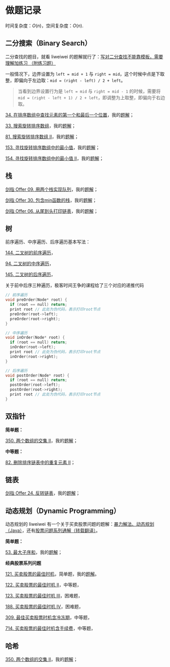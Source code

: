 # 做题记录

时间复杂度：$O(n)$，空间复杂度：$O(n)$.

## 二分搜索（Binary Search）

二分查找的题目，就看 liweiwei 的题解就行了：[写对二分查找不能靠模板，需要理解加练习 （附练习题）](https://leetcode-cn.com/problems/search-insert-position/solution/te-bie-hao-yong-de-er-fen-cha-fa-fa-mo-ban-python-/)

一般情况下，边界设置为 `left = mid + 1` 与 `right = mid`，这个时候中点是下取整，即偏向于左边取：`mid = (right - left) / 2 + left`。

> 当看到边界设置行为是 `left = mid` 与 `right = mid - 1` 的时候，需要将 `mid = (right - left + 1) / 2 + left`，即调整为上取整，即偏向于右边取。

[34. 在排序数组中查找元素的第一个和最后一个位置](https://leetcode-cn.com/problems/find-first-and-last-position-of-element-in-sorted-array/)，我的[题解](https://leetcode-cn.com/problems/find-first-and-last-position-of-element-in-sorted-array/solution/liang-ci-er-fen-cha-zhao-by-strongnine-9-04l4/)；

[33. 搜索旋转排序数组](https://leetcode-cn.com/problems/search-in-rotated-sorted-array/)，我的[题解](https://leetcode-cn.com/problems/search-in-rotated-sorted-array/solution/er-fen-cha-zhao-de-lian-xi-by-strongnine-rmzn/)；

[81. 搜索旋转排序数组 II](https://leetcode-cn.com/problems/search-in-rotated-sorted-array-ii/)，我的[题解](https://leetcode-cn.com/problems/search-in-rotated-sorted-array-ii/solution/er-fen-cha-zhao-de-lian-xi-by-strongnine-toku/)；

[153. 寻找旋转排序数组中的最小值](https://leetcode-cn.com/problems/find-minimum-in-rotated-sorted-array/)，我的[题解](https://leetcode-cn.com/problems/find-minimum-in-rotated-sorted-array/solution/er-fen-cha-zhao-de-lian-xi-by-strongnine-k84i/)；

[154. 寻找旋转排序数组中的最小值 II](https://leetcode-cn.com/problems/find-minimum-in-rotated-sorted-array-ii/)，我的[题解](https://leetcode-cn.com/problems/find-minimum-in-rotated-sorted-array-ii/solution/er-fen-cha-zhao-de-lian-xi-by-strongnine-mszd/)；

## 栈

[剑指 Offer 09. 用两个栈实现队列](https://leetcode-cn.com/problems/yong-liang-ge-zhan-shi-xian-dui-lie-lcof/)，我的[题解](https://leetcode-cn.com/problems/yong-liang-ge-zhan-shi-xian-dui-lie-lcof/solution/yong-liang-ge-zhan-shi-xian-dui-lie-by-s-0dtx/)；

[剑指 Offer 30. 包含min函数的栈](https://leetcode-cn.com/problems/bao-han-minhan-shu-de-zhan-lcof/)，我的[题解](https://leetcode-cn.com/problems/bao-han-minhan-shu-de-zhan-lcof/solution/wei-hu-liang-ge-zhan-lai-shi-xian-by-str-gyca/)；

[剑指 Offer 06. 从尾到头打印链表](https://leetcode-cn.com/problems/cong-wei-dao-tou-da-yin-lian-biao-lcof/)，我的[题解](https://leetcode-cn.com/problems/cong-wei-dao-tou-da-yin-lian-biao-lcof/solution/san-chong-fang-fa-jie-jue-fan-xiang-da-y-irt5/)；

## 树

前序遍历、中序遍历、后序遍历基本写法：

[144. 二叉树的前序遍历](https://leetcode-cn.com/problems/binary-tree-preorder-traversal/)，

[94. 二叉树的中序遍历](https://leetcode-cn.com/problems/binary-tree-inorder-traversal/)，

[145. 二叉树的后序遍历](https://leetcode-cn.com/problems/binary-tree-postorder-traversal/)，

关于前中后序三种遍历，极客时间王争的课程给了三个对应的递推代码

```c++
// 前序遍历
void preOrder(Node* root) {
  if (root == null) return;
  print root // 此处为伪代码，表示打印root节点
  preOrder(root->left);
  preOrder(root->right);
}

// 中序遍历
void inOrder(Node* root) {
  if (root == null) return;
  inOrder(root->left);
  print root // 此处为伪代码，表示打印root节点
  inOrder(root->right);
}

// 后序遍历
void postOrder(Node* root) {
  if (root == null) return;
  postOrder(root->left);
  postOrder(root->right);
  print root // 此处为伪代码，表示打印root节点
}
```



## 双指针

**简单题：**

[350. 两个数组的交集 II](https://leetcode-cn.com/problems/intersection-of-two-arrays-ii/)，我的[题解](https://leetcode-cn.com/problems/intersection-of-two-arrays-ii/solution/350-liang-ge-shu-zu-de-jiao-ji-shi-yong-nyhsl/)；

**中等题：**

[82. 删除排序链表中的重复元素 II](https://leetcode-cn.com/problems/remove-duplicates-from-sorted-list-ii/)；



## 链表

[剑指 Offer 24. 反转链表](https://leetcode-cn.com/problems/fan-zhuan-lian-biao-lcof/)，我的[题解](https://leetcode-cn.com/problems/fan-zhuan-lian-biao-lcof/solution/die-dai-he-di-gui-liang-chong-fang-fa-by-s3su/)；



## 动态规划（Dynamic Programming）

动态规划的 liweiwei 有一个关于买卖股票问题的题解：[暴力解法、动态规划（Java）](https://leetcode-cn.com/problems/best-time-to-buy-and-sell-stock/solution/bao-li-mei-ju-dong-tai-gui-hua-chai-fen-si-xiang-b/)，还有[股票问题系列通解（转载翻译）](https://leetcode-cn.com/circle/article/qiAgHn/)。

**简单题：**

[53. 最大子序和](https://leetcode-cn.com/problems/maximum-subarray/)，我的[题解](https://leetcode-cn.com/problems/maximum-subarray/solution/53-zui-da-zi-xu-he-dong-tai-gui-hua-by-s-csae/)；

**经典股票系列问题**

[121. 买卖股票的最佳时机](https://leetcode-cn.com/problems/best-time-to-buy-and-sell-stock/)，简单题，我的[题解](https://leetcode-cn.com/problems/best-time-to-buy-and-sell-stock/solution/121-mai-mai-gu-piao-de-zui-jia-shi-ji-ji-54ir/)。

[122. 买卖股票的最佳时机 II](https://leetcode-cn.com/problems/best-time-to-buy-and-sell-stock-ii/)，中等题，

[123. 买卖股票的最佳时机 III](https://leetcode-cn.com/problems/best-time-to-buy-and-sell-stock-iii/)，困难题，

[188. 买卖股票的最佳时机 IV](https://leetcode-cn.com/problems/best-time-to-buy-and-sell-stock-iv/)，困难题，

[309. 最佳买卖股票时机含冷冻期](https://leetcode-cn.com/problems/best-time-to-buy-and-sell-stock-with-cooldown/)，中等题，

[714. 买卖股票的最佳时机含手续费](https://leetcode-cn.com/problems/best-time-to-buy-and-sell-stock-with-transaction-fee/)，中等题，

## 哈希

[350. 两个数组的交集 II](https://leetcode-cn.com/problems/intersection-of-two-arrays-ii/)，我的[题解](https://leetcode-cn.com/problems/intersection-of-two-arrays-ii/solution/350-liang-ge-shu-zu-de-jiao-ji-shi-yong-nyhsl/)；
